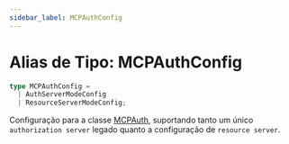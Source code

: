 ```yaml
---
sidebar_label: MCPAuthConfig
---
```


# Alias de Tipo: MCPAuthConfig

```ts
type MCPAuthConfig = 
  | AuthServerModeConfig
  | ResourceServerModeConfig;
```

Configuração para a classe [MCPAuth](/references/js/classes/MCPAuth.md), suportando tanto um único `authorization server` legado quanto a configuração de `resource server`.